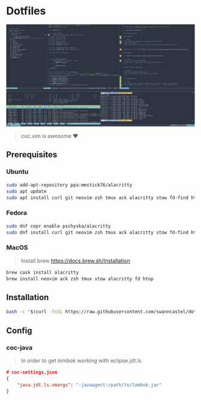 # Dotfiles

![Dotfiles](./dotfiles.png "Screenshot of this dotfiles")

> coc.vim is awesome ❤️

## Prerequisites

### Ubuntu

```bash
sudo add-apt-repository ppa:mmstick76/alacritty
sudo apt update
sudo apt install curl git neovim zsh tmux ack alacritty stow fd-find htop
```

### Fedora

```bash
sudo dnf copr enable pschyska/alacritty
sudo dnf install curl git neovim zsh tmux ack alacritty stow fd-find htop
```

### MacOS

> Install brew https://docs.brew.sh/Installation

```bash
brew cask install alacritty
brew install neovim ack zsh tmux stow alacritty fd htop
```

## Installation

```bash
bash -c "$(curl -fsSL https://raw.githubusercontent.com/swanncastel/dotfiles/master/install.sh)"
```

## Config

### coc-java

> In order to get lombok working with eclipse.jdt.ls

```json
# coc-settings.json
{
    "java.jdt.ls.vmargs": "-javaagent:/path/to/lombok.jar"
}
```
